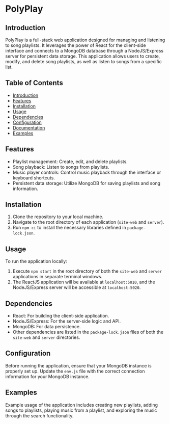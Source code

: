 # PolyPlay

## Introduction

PolyPlay is a full-stack web application designed for managing and listening to song playlists. It leverages the power of React for the client-side interface and connects to a MongoDB database through a NodeJS/Express server for persistent data storage. This application allows users to create, modify, and delete song playlists, as well as listen to songs from a specific list.

## Table of Contents

- [Introduction](#introduction)
- [Features](#features)
- [Installation](#installation)
- [Usage](#usage)
- [Dependencies](#dependencies)
- [Configuration](#configuration)
- [Documentation](#documentation)
- [Examples](#examples)

## Features

- Playlist management: Create, edit, and delete playlists.
- Song playback: Listen to songs from playlists.
- Music player controls: Control music playback through the interface or keyboard shortcuts.
- Persistent data storage: Utilize MongoDB for saving playlists and song information.

## Installation

1. Clone the repository to your local machine.
2. Navigate to the root directory of each application (`site-web` and `server`).
3. Run `npm ci` to install the necessary libraries defined in `package-lock.json`.

## Usage

To run the application locally:

1. Execute `npm start` in the root directory of both the `site-web` and `server` applications in separate terminal windows.
2. The ReactJS application will be available at `localhost:5010`, and the NodeJS/Express server will be accessible at `localhost:5020`.

## Dependencies

- React: For building the client-side application.
- NodeJS/Express: For the server-side logic and API.
- MongoDB: For data persistence.
- Other dependencies are listed in the `package-lock.json` files of both the `site-web` and `server` directories.

## Configuration

Before running the application, ensure that your MongoDB instance is properly set up. Update the `env.js` file with the correct connection information for your MongoDB instance.

## Examples

Example usage of the application includes creating new playlists, adding songs to playlists, playing music from a playlist, and exploring the music through the search functionality.
